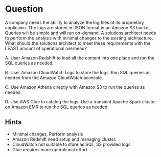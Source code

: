 # Question

A company needs the ability to analyze the log files of its proprietary applicaion. The logs are stored in JSON format in an Amazon S3 bucket. Queries will be simple and will run on-demand. A solutions architect needs to perform the analysis with minimal changes to the existing architecture. What should the solutions architect to meet these requirements with the LEAST amount of operational overhead?

A. User Amazon Redshift to load all the content into one place and run the SQL queries as needed.

B. User Amazon CloudWatch Logs to store the logs. Run SQL queries as needed from the Amazon CloudWatch aconsole.

C. Use Amazon Athena directly with Amazon S3 to run the queries as needed.

D. Use AWS Glue to catalog the logs. Use a transient Apache Spark cluster on Amazon EMR to run the SQL queries as needed.

## Hints
- Minimal changes, Perform analysis
- Amazon Redshift need setup and managing cluster.
- CloudWatch not suitable to store as SQL, S3 provided logs.
- Glue requires more operational effort.